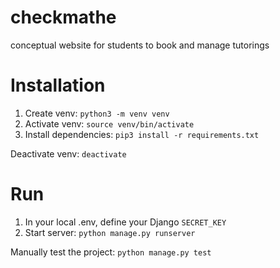 # checkmathe
conceptual website for students to book and manage tutorings

# Installation

1. Create venv: ```python3 -m venv venv```
2. Activate venv: ```source venv/bin/activate```
3. Install dependencies: ```pip3 install -r requirements.txt```

Deactivate venv: ```deactivate```

# Run

1. In your local .env, define your Django ```SECRET_KEY```
2. Start server: ```python manage.py runserver```

Manually test the project: ```python manage.py test```